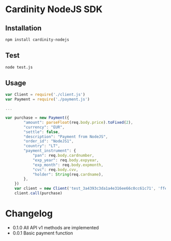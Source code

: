 # Cardinity NodeJS SDK


## Installation

```sh
npm install cardinity-nodejs
```

## Test

```sh
node test.js
```


## Usage

```js
var Client = require('./client.js')
var Payment = require('./payment.js')

...

var purchase = new Payment({
        "amount": parseFloat(req.body.price).toFixed(2),
        "currency": "EUR",
        "settle": false,
        "description": "Payment from NodeJS",
        "order_id": "NodeJS1",
        "country": "LT",
        "payment_instrument": {
            "pan": req.body.cardnumber,
            "exp_year": req.body.expyear,
            "exp_month": req.body.expmonth,
            "cvc": req.body.cvv,
            "holder": String(req.cardname),
        },
    })
    var client = new Client('test_3a4393c3da1a4e316ee66c0cc61c71', 'ffe1372c074185b19c309964812bb8f3f2256ba514aea8a318')
    client.call(purchase)
```

# Changelog

- 0.1.0 All API v1 methods are implemented
- 0.0.1 Basic payment function